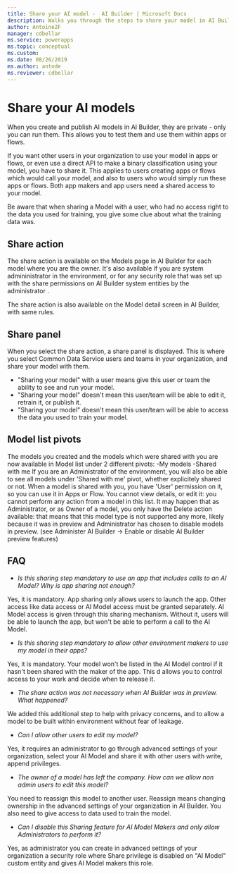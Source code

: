 ```yaml
---
title: Share your AI model -  AI Builder | Microsoft Docs
description: Walks you through the steps to share your model in AI Builder.
author: Antoine2F
manager: cdbellar
ms.service: powerapps
ms.topic: conceptual
ms.custom: 
ms.date: 08/26/2019
ms.author: antode
ms.reviewer: cdbellar
---
```


# Share your AI models 

When you create and publish AI  models in AI Builder, they are private - only you can run them. This allows you to test them and use them within apps or flows.

If you want other users in your organization to use your model in apps or flows, or even use a direct API to make a binary classification using your model, you have to share it. This applies to users creating apps or flows which would call your model, and also to users who would simply run these apps or flows. Both app makers and app users need a shared access to your model.

Be aware that when sharing a Model with a user, who had no access right to the data you used for training, you give some clue about what the training data was. 


## Share action

The share action is available on the Models page in AI Builder for each model where you are the owner. It's also available if you are system admininistrator in the environment, or for any security role that was set up with the share permissions on AI Builder system entities by the administrator .

The share action is also available on the Model detail screen in AI Builder, with same rules.

## Share panel

When you select the share action, a share panel is displayed. This is where you select Common Data Service users and teams in your organization, and share your model with them.

  - "Sharing your model" with a user means give this user or team the ability to see and run your model.
  - "Sharing your model" doesn't mean this user/team will be able to edit it, retrain it, or publish it.
  - "Sharing your model" doesn't mean this user/team will be able to access the data you used to train your model.

## Model list pivots
The models you created and the models which were shared with you are now available in Model list under 2 different pivots:
  -My models
  -Shared with me
If you are an Administrator of the environment, you will also be able to see all models under 'Shared with me' pivot, whether explicitely shared or not.
When a model is shared with you, you have 'User' permission on it, so you can use it in Apps or Flow. You cannot view details, or edit it: you cannot perform any action from a model in this list.
It may happen that as Administrator, or as Owner of a model, you only have the Delete action available: that means that this model type is not supported any more, likely because it was in preview and Administrator has chosen to disable models in preview. (see   Administer AI Builder -> Enable or disable AI Builder preview features)

## FAQ

- *Is this sharing step mandatory to use an app that includes calls to an AI Model? Why is app sharing not enough?*

Yes, it is mandatory. App sharing only allows users to launch the app. Other access like data access or AI Model access must be granted separately. AI Model access is given through this sharing mechanism. Without it, users will be able to launch the app, but won't be able to perform a call to the AI Model.

- *Is this sharing step mandatory to allow other environment makers to use my model in their apps?*

Yes, it is mandatory. Your model won't be listed in the AI Model control if it hasn't been shared with the maker of the app. This d allows you to control access to your work and decide when to release it.

- *The share action was not necessary when AI Builder was in preview. What happened?*

We added this additional step to help with privacy concerns, and to allow a model to be built within environment without fear of leakage.

- *Can I allow other users to edit my model?*
 
 Yes, it requires an administrator to go through advanced settings of your organization, select your AI Model and share it with other users with write, append privileges.

- *The owner of a model has left the company. How can we allow non admin users to edit this model?*

 You need to reassign this model to another user. Reassign means changing ownership in the advanced settings of your organization in AI Builder.  You also need to give  access to data used to train the model.

- *Can I disable this Sharing feature for AI Model Makers and only allow Administrators to perform it?*

Yes, as administrator you can create in advanced settings of your organization a security role where Share privilege is disabled on "AI Model" custom entity and gives AI Model makers this role.



